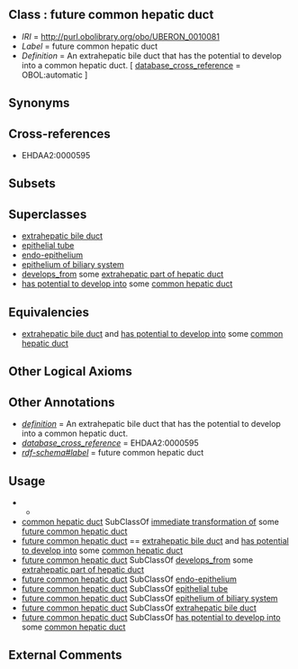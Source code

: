 
## Class : future common hepatic duct

 * *IRI* = http://purl.obolibrary.org/obo/UBERON_0010081
 * *Label* = future common hepatic duct
 * *Definition* = An extrahepatic bile duct that has the potential to develop into a common hepatic duct. [ [database_cross_reference](../../ef/oboInOwl#hasDbXref.md) = OBOL:automatic ]

## Synonyms


## Cross-references

 * EHDAA2:0000595

## Subsets


## Superclasses

 * [extrahepatic bile duct](../../UBERON/03/UBERON_0003703.md)
 * [epithelial tube](../../UBERON/14/UBERON_0003914.md)
 * [endo-epithelium](../../UBERON/11/UBERON_0005911.md)
 * [epithelium of biliary system](../../UBERON/32/UBERON_0034932.md)
 * [develops_from](../../RO/02/RO_0002202.md) some [extrahepatic part of hepatic duct](../../UBERON/04/UBERON_0005604.md)
 * [has potential to develop into](../../RO/87/RO_0002387.md) some [common hepatic duct](../../UBERON/75/UBERON_0001175.md)

## Equivalencies

 * [extrahepatic bile duct](../../UBERON/03/UBERON_0003703.md) and [has potential to develop into](../../RO/87/RO_0002387.md) some [common hepatic duct](../../UBERON/75/UBERON_0001175.md)

## Other Logical Axioms


## Other Annotations

 * *[definition](../../IAO/15/IAO_0000115.md)* = An extrahepatic bile duct that has the potential to develop into a common hepatic duct.
 * *[database_cross_reference](../../ef/oboInOwl#hasDbXref.md)* = EHDAA2:0000595
 * *[rdf-schema#label](../../el/rdf-schema#label.md)* = future common hepatic duct

## Usage

 * -
 * [common hepatic duct](../../UBERON/75/UBERON_0001175.md) SubClassOf [immediate transformation of](../../RO/95/RO_0002495.md) some [future common hepatic duct](../../UBERON/81/UBERON_0010081.md)
 * [future common hepatic duct](../../UBERON/81/UBERON_0010081.md) == [extrahepatic bile duct](../../UBERON/03/UBERON_0003703.md) and [has potential to develop into](../../RO/87/RO_0002387.md) some [common hepatic duct](../../UBERON/75/UBERON_0001175.md)
 * [future common hepatic duct](../../UBERON/81/UBERON_0010081.md) SubClassOf [develops_from](../../RO/02/RO_0002202.md) some [extrahepatic part of hepatic duct](../../UBERON/04/UBERON_0005604.md)
 * [future common hepatic duct](../../UBERON/81/UBERON_0010081.md) SubClassOf [endo-epithelium](../../UBERON/11/UBERON_0005911.md)
 * [future common hepatic duct](../../UBERON/81/UBERON_0010081.md) SubClassOf [epithelial tube](../../UBERON/14/UBERON_0003914.md)
 * [future common hepatic duct](../../UBERON/81/UBERON_0010081.md) SubClassOf [epithelium of biliary system](../../UBERON/32/UBERON_0034932.md)
 * [future common hepatic duct](../../UBERON/81/UBERON_0010081.md) SubClassOf [extrahepatic bile duct](../../UBERON/03/UBERON_0003703.md)
 * [future common hepatic duct](../../UBERON/81/UBERON_0010081.md) SubClassOf [has potential to develop into](../../RO/87/RO_0002387.md) some [common hepatic duct](../../UBERON/75/UBERON_0001175.md)

## External Comments

